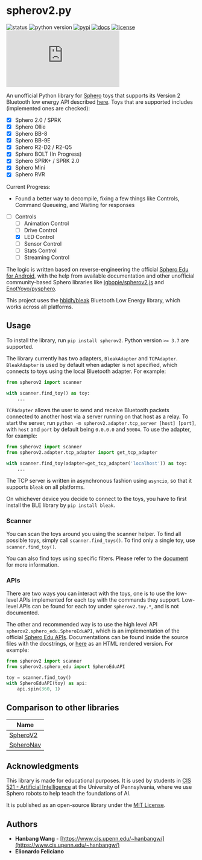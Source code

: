 # spherov2.py

![status](https://img.shields.io/pypi/status/spherov2?style=for-the-badge) ![python version](https://img.shields.io/pypi/pyversions/spherov2?style=for-the-badge) [![pypi](https://img.shields.io/pypi/v/spherov2?style=for-the-badge)](https://pypi.org/project/spherov2/) [![docs](https://img.shields.io/readthedocs/spherov2?style=for-the-badge)](https://spherov2.readthedocs.io/en/latest/) [![license](https://img.shields.io/pypi/l/spherov2?style=for-the-badge)](LICENSE) ![last commit](https://img.shields.io/github/last-commit/artificial-intelligence-class/spherov2.py?style=for-the-badge)

An unofficial Python library for [Sphero](https://sphero.com/) toys that supports its Version 2 Bluetooth low energy API described [here](https://sdk.sphero.com/docs/api_spec/general_api/). Toys that are supported includes (implemented ones are checked):

- [x] Sphero 2.0 / SPRK
- [x] Sphero Ollie
- [x] Sphero BB-8
- [x] Sphero BB-9E
- [x] Sphero R2-D2 / R2-Q5
- [x] Sphero BOLT (In Progress)
- [x] Sphero SPRK+ / SPRK 2.0
- [x] Sphero Mini
- [x] Sphero RVR

Current Progress:
- Found a better way to decompile, fixing a few things like Controls, Command Queueing, and Waiting for responses
- [ ] Controls
	- [ ] Animation Control
	- [ ] Drive Control
	- [x] LED Control
	- [ ] Sensor Control
	- [ ] Stats Control
	- [ ] Streaming Control

The logic is written based on reverse-engineering the official [Sphero Edu for Android](https://play.google.com/store/apps/details?id=com.sphero.sprk), with the help from available documentation and other unofficial community-based Sphero libraries like [igbopie/spherov2.js](https://github.com/igbopie/spherov2.js) and [EnotYoyo/pysphero](https://github.com/EnotYoyo/pysphero).

This project uses the [hbldh/bleak](https://github.com/hbldh/bleak) Bluetooth Low Energy library, which works across all platforms.

## Usage

To install the library, run `pip install spherov2`. Python version `>= 3.7` are supported.

The library currently has two adapters, `BleakAdapter` and `TCPAdapter`. `BleakAdapter` is used by default when adapter is not specified, which connects to toys using the local Bluetooth adapter. For example:

```python
from spherov2 import scanner

with scanner.find_toy() as toy:
    ...
```

`TCPAdapter` allows the user to send and receive Bluetooth packets connected to another host via a server running on that host as a relay. To start the server, run `python -m spherov2.adapter.tcp_server [host] [port]`, with `host` and `port` by default being `0.0.0.0` and `50004`. To use the adapter, for example:

```python
from spherov2 import scanner
from spherov2.adapter.tcp_adapter import get_tcp_adapter

with scanner.find_toy(adapter=get_tcp_adapter('localhost')) as toy:
    ...
```

The TCP server is written in asynchronous fashion using `asyncio`, so that it supports `bleak` on all platforms.

On whichever device you decide to connect to the toys, you have to first install the BLE library by `pip install bleak`.

### Scanner

You can scan the toys around you using the scanner helper. To find all possible toys, simply call `scanner.find_toys()`. To find only a single toy, use `scanner.find_toy()`.

You can also find toys using specific filters. Please refer to the [document](https://spherov2.readthedocs.io/en/latest/scanner.html) for more information.

### APIs

There are two ways you can interact with the toys, one is to use the low-level APIs implemented for each toy with the commands they support. Low-level APIs can be found for each toy under `spherov2.toy.*`, and is not documented.

The other and recommended way is to use the high level API `spherov2.sphero_edu.SpheroEduAPI`, which is an implementation of the official [Sphero Edu APIs](https://sphero.docsapp.io/docs/get-started). Documentations can be found inside the source files with the docstrings, or [here](https://spherov2.readthedocs.io/en/latest/sphero_edu.html) as an HTML rendered version. For example:

```python
from spherov2 import scanner
from spherov2.sphero_edu import SpheroEduAPI

toy = scanner.find_toy()
with SpheroEduAPI(toy) as api:
    api.spin(360, 1)
```

## Comparison to other libraries

| Name     | 
|----------|
| [SpheroV2](https://github.com/artificial-intelligence-class/spherov2.py) |
| [SpheroNav](https://github.com/Tordensky/SpheroNav) |

## Acknowledgments

This library is made for educational purposes.  It is used by students in [CIS 521 - Artificial Intelligence](http://artificial-intelligence-class.org/) at the University of Pennsylvania, where we use Sphero robots to help teach the foundations of AI.

It is published as an open-source library under the [MIT License](LICENSE).

## Authors

* **Hanbang Wang** - [https://www.cis.upenn.edu/~hanbangw/](https://www.cis.upenn.edu/~hanbangw/)
* **Elionardo Feliciano**
